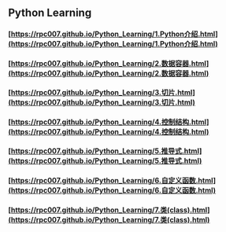## Python Learning

#### [https://rpc007.github.io/Python_Learning/1.Python介绍.html](https://rpc007.github.io/Python_Learning/1.Python介绍.html)
#### [https://rpc007.github.io/Python_Learning/2.数据容器.html](https://rpc007.github.io/Python_Learning/2.数据容器.html)
#### [https://rpc007.github.io/Python_Learning/3.切片.html](https://rpc007.github.io/Python_Learning/3.切片.html)
#### [https://rpc007.github.io/Python_Learning/4.控制结构.html](https://rpc007.github.io/Python_Learning/4.控制结构.html)
#### [https://rpc007.github.io/Python_Learning/5.推导式.html](https://rpc007.github.io/Python_Learning/5.推导式.html)
#### [https://rpc007.github.io/Python_Learning/6.自定义函数.html](https://rpc007.github.io/Python_Learning/6.自定义函数.html)
#### [https://rpc007.github.io/Python_Learning/7.类(class).html](https://rpc007.github.io/Python_Learning/7.类(class).html)
